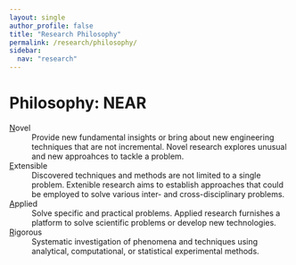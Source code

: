 ```yaml
---
layout: single
author_profile: false
title: "Research Philosophy"
permalink: /research/philosophy/
sidebar:
  nav: "research"
---
```


# Philosophy: NEAR

<dl>
<dt><u>N</u>ovel</dt>
  <dd>Provide new fundamental insights or bring about new engineering techniques that are not incremental. Novel research explores unusual and new approahces to tackle a problem.</dd>
<dt><u>E</u>xtensible</dt>
  <dd>Discovered techniques and methods are not limited to a single problem. Extenible research aims to establish approaches that could be employed to solve various inter- and cross-disciplinary problems.</dd>
<dt><u>A</u>pplied</dt>
  <dd>Solve specific and practical problems. Applied research furnishes a platform to solve scientific problems or develop new technologies.</dd>
<dt><u>R</u>igorous</dt>
  <dd>Systematic investigation of phenomena and techniques using analytical, computational, or statistical experimental methods.</dd>
</dl>